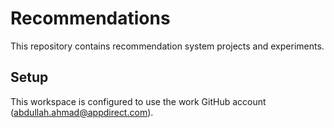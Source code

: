 # Recommendations

This repository contains recommendation system projects and experiments.

## Setup

This workspace is configured to use the work GitHub account (abdullah.ahmad@appdirect.com). 